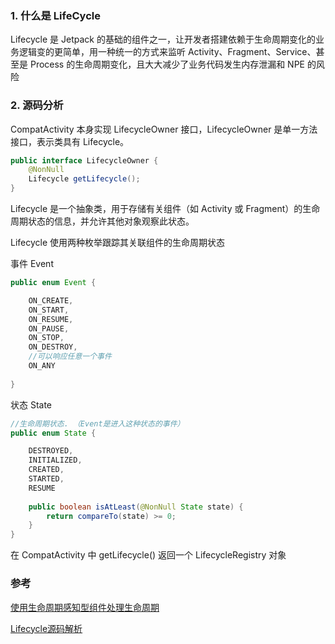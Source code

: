 ### 1. 什么是 LifeCycle

Lifecycle 是 Jetpack 的基础的组件之一，让开发者搭建依赖于生命周期变化的业务逻辑变的更简单，用一种统一的方式来监听 Activity、Fragment、Service、甚至是 Process 的生命周期变化，且大大减少了业务代码发生内存泄漏和 NPE 的风险

### 2. 源码分析

CompatActivity 本身实现 LifecycleOwner 接口，LifecycleOwner 是单一方法接口，表示类具有 Lifecycle。

```java
public interface LifecycleOwner {
    @NonNull
    Lifecycle getLifecycle();
}
```

Lifecycle 是一个抽象类，用于存储有关组件（如 Activity 或 Fragment）的生命周期状态的信息，并允许其他对象观察此状态。

Lifecycle 使用两种枚举跟踪其关联组件的生命周期状态

事件 Event

```java
public enum Event {

    ON_CREATE,
    ON_START,
    ON_RESUME,
    ON_PAUSE,
    ON_STOP,
    ON_DESTROY,
    //可以响应任意一个事件
    ON_ANY
    
}
```

状态 State

``` java
//生命周期状态. （Event是进入这种状态的事件）
public enum State {

    DESTROYED,
    INITIALIZED,
    CREATED,
    STARTED,
    RESUME
    
    public boolean isAtLeast(@NonNull State state) {
        return compareTo(state) >= 0;
    }
}
```




在 CompatActivity 中 getLifecycle() 返回一个 LifecycleRegistry 对象

### 参考

[使用生命周期感知型组件处理生命周期 ](https://developer.android.com/topic/libraries/architecture/lifecycle?hl=zh-cn#implementing-lco)

[Lifecycle源码解析](https://zhuanlan.zhihu.com/p/461750106)
